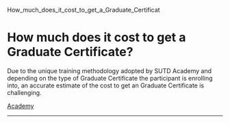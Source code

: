 How_much_does_it_cost_to_get_a_Graduate_Certificat



How much does it cost to get a Graduate Certificate?
====================================================

Due to the unique training methodology adopted by SUTD Academy and depending on the type of Graduate Certificate the participant is enrolling into, an accurate estimate of the cost to get an Graduate Certificate is challenging.

[Academy](https://www.sutd.edu.sg/tag/academy/)

---

